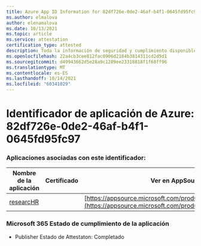 ```yaml
---
title: Azure App ID Information for 82df726e-0de2-46af-b4f1-0645fd95fc97
ms.author: elmalova
author: elenamalova
ms.date: 10/13/2021
ms.topic: article
ms.service: attestation
certification_type: attested
description: Toda la información de seguridad y cumplimiento disponible para 82df726e-0de2-46af-b4f1-0645fd95fc97.
ms.openlocfilehash: 22a4cb3cee812fac0906d2184b3814311cd2d5d1
ms.sourcegitcommit: d49943662d5e28a9c1289ee23318818f1f68ff96
ms.translationtype: MT
ms.contentlocale: es-ES
ms.lasthandoff: 10/14/2021
ms.locfileid: "60341029"
---
```

# <a name="azure-app-id-82df726e-0de2-46af-b4f1-0645fd95fc97"></a>Identificador de aplicación de Azure: 82df726e-0de2-46af-b4f1-0645fd95fc97


### <a name="apps-associated-with-this-id"></a>Aplicaciones asociadas con este identificador:
| **Nombre de la aplicación** | **Certificado** | **Ver en AppSource** |
|--------------|---------------|-----------------------|
| [researcHR](https://docs.microsoft.com/microsoft-365-app-certification/forward/WA200002557) |  | [https://appsource.microsoft.com/product/office/WA200002557](https://appsource.microsoft.com/product/office/WA200002557) |

### <a name="microsoft-365-app-compliance-status"></a>Microsoft 365 Estado de cumplimiento de la aplicación
- Publisher Estado de Attestaton: Completado
